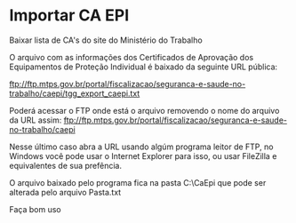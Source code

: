 # Importar CA EPI
Baixar lista de CA's do site do Ministério do Trabalho

O arquivo com as informações dos Certificados de Aprovação dos Equipamentos de Proteção Individual é baixado da seguinte URL pública: 

ftp://ftp.mtps.gov.br/portal/fiscalizacao/seguranca-e-saude-no-trabalho/caepi/tgg_export_caepi.txt

Poderá acessar o FTP onde está o arquivo removendo o nome do arquivo da URL assim: ftp://ftp.mtps.gov.br/portal/fiscalizacao/seguranca-e-saude-no-trabalho/caepi 

Nesse último caso abra a URL usando algúm programa leitor de FTP, no Windows você pode usar o Internet Explorer para isso, ou usar FileZilla e equivalentes de sua prefência.

O arquivo baixado pelo programa fica na pasta C:\CaEpi que pode ser alterada pelo arquivo Pasta.txt

Faça bom uso
